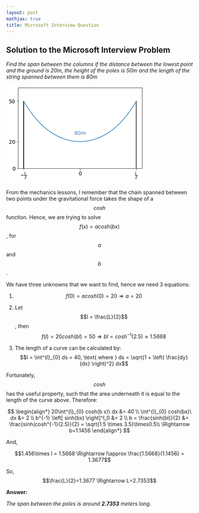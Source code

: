 ```yaml
---
layout: post
mathjax: true
title: Microsoft Interview Question 
---
```


## Solution to the Microsoft Interview Problem

*Find the span between the columns if the distance between the lowest point and the ground is 20m, the height of the poles is 50m and the length of the string spanned between them is 80m*

![alt text](/images/ms_span.png)


From the mechanics lessons, I remember that the chain spanned between two points under the gravitational force takes the shape of a $$cosh$$ function. Hence, we are trying to solve $$f(x) = a cosh(b x)$$, for $$a$$ and $$b$$.

We have three unknowns that we want to find, hence we need 3 equations:

1) $$f(0) = a cosh(0) = 20 \Rightarrow a = 20$$

2) Let $$l = \frac{L}{2}$$, then $$f(l) = 20 cosh(b l)=50 \Rightarrow bl = cosh^{-1}(2.5) \approx 1.5668$$

3) The length of a curve can be calculated by:
$$l = \int^{l}_{0} ds = 40, \text{ where } ds = \sqrt{1 + \left( \frac{dy}{dx} \right)^2} dx$$

Fortunately, $$cosh$$ has the useful property, such that the area underneath it is equal to the length of the curve above. Therefore:

$$ \begin{align*}
20\int^{l}_{0} cosh(b x)\ dx &= 40 \\
\int^{l}_{0} cosh(bx)\ dx &= 2 \\
b^{-1} \left[ sinh(bx) \right]^l_0 &= 2 \\
b = \frac{sinh(bl)}{2} &= \frac{sinh(cosh^{-1}(2.5)}{2} = \sqrt{1.5 \times 3.5}\times0.5\\
\Rightarrow b=1.1456
\end{align*} $$

And,

$$1.456\times l = 1.5668 \Rightarrow l\approx \frac{1.5668}{1.1456} = 1.3677$$

So, $$\frac{L}{2}=1.3677 \Rightarrow L=2.7353$$

**Answer:**

*The span between the poles is around **2.7353** meters long.*
